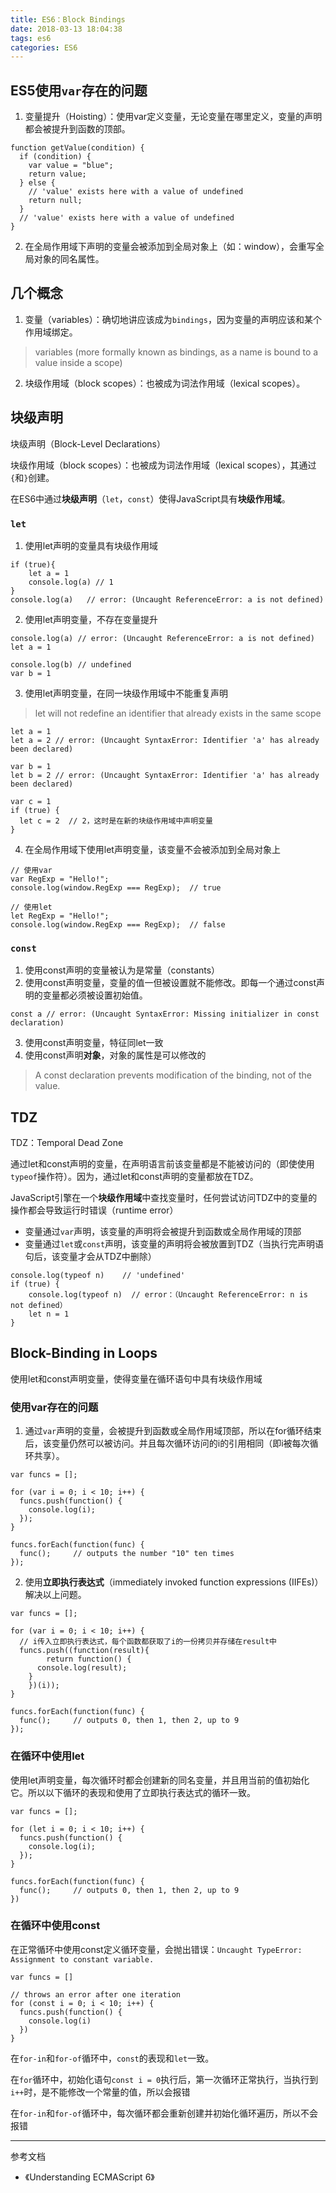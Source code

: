 ```yaml
---
title: ES6：Block Bindings
date: 2018-03-13 18:04:38
tags: es6
categories: ES6
---
```


## ES5使用`var`存在的问题
1. 变量提升（Hoisting）：使用var定义变量，无论变量在哪里定义，变量的声明都会被提升到函数的顶部。
```
function getValue(condition) {
  if (condition) {
    var value = "blue";
    return value;
  } else {
    // 'value' exists here with a value of undefined
    return null;
  }
  // 'value' exists here with a value of undefined
}
```

2. 在全局作用域下声明的变量会被添加到全局对象上（如：window），会重写全局对象的同名属性。

## 几个概念
1. 变量（variables）：确切地讲应该成为`bindings`，因为变量的声明应该和某个作用域绑定。
> variables (more formally known as bindings, as a name is bound to a value inside a scope)
2. 块级作用域（block scopes）：也被成为词法作用域（lexical scopes）。

## 块级声明
块级声明（Block-Level Declarations）

块级作用域（block scopes）：也被成为词法作用域（lexical scopes），其通过`{`和`}`创建。

在ES6中通过**块级声明**（`let`，`const`）使得JavaScript具有**块级作用域**。

### `let`
1. 使用let声明的变量具有块级作用域
```
if (true){
	let a = 1
	console.log(a) // 1
} 
console.log(a)   // error: (Uncaught ReferenceError: a is not defined)
```

2. 使用let声明变量，不存在变量提升
```
console.log(a) // error: (Uncaught ReferenceError: a is not defined)
let a = 1

console.log(b) // undefined
var b = 1
```

3. 使用let声明变量，在同一块级作用域中不能重复声明
> let will not redefine an identifier that already exists in the same scope
```
let a = 1
let a = 2 // error: (Uncaught SyntaxError: Identifier 'a' has already been declared)

var b = 1
let b = 2 // error: (Uncaught SyntaxError: Identifier 'a' has already been declared)

var c = 1
if (true) {
  let c = 2  // 2，这时是在新的块级作用域中声明变量
}
```

4. 在全局作用域下使用let声明变量，该变量不会被添加到全局对象上
```
// 使用var
var RegExp = "Hello!";
console.log(window.RegExp === RegExp);  // true

// 使用let
let RegExp = "Hello!";
console.log(window.RegExp === RegExp);  // false
```

### `const`
1. 使用const声明的变量被认为是常量（constants）
2. 使用const声明变量，变量的值一但被设置就不能修改。即每一个通过const声明的变量都必须被设置初始值。
```
const a // error: (Uncaught SyntaxError: Missing initializer in const declaration)
```
3. 使用const声明变量，特征同let一致
4. 使用const声明**对象**，对象的属性是可以修改的
> A const declaration prevents modification of the binding, not of the value.

## TDZ
TDZ：Temporal Dead Zone

通过let和const声明的变量，在声明语言前该变量都是不能被访问的（即使使用`typeof`操作符）。因为，通过let和const声明的变量都放在TDZ。

JavaScript引擎在一个**块级作用域**中查找变量时，任何尝试访问TDZ中的变量的操作都会导致运行时错误（runtime error）
  - 变量通过`var`声明，该变量的声明将会被提升到函数或全局作用域的顶部
  - 变量通过`let`或`const`声明，该变量的声明将会被放置到TDZ（当执行完声明语句后，该变量才会从TDZ中删除）

```
console.log(typeof n)    // 'undefined'
if (true) {
	console.log(typeof n)  // error：（Uncaught ReferenceError: n is not defined）
	let n = 1
}
```

## Block-Binding in Loops
使用let和const声明变量，使得变量在循环语句中具有块级作用域

### 使用var存在的问题
1. 通过`var`声明的变量，会被提升到函数或全局作用域顶部，所以在for循环结束后，该变量仍然可以被访问。并且每次循环访问的i的引用相同（即i被每次循环共享）。
```
var funcs = [];

for (var i = 0; i < 10; i++) {
  funcs.push(function() {
    console.log(i);
  });
}

funcs.forEach(function(func) {
  func();     // outputs the number "10" ten times
});
```

2. 使用**立即执行表达式**（immediately invoked function expressions (IIFEs)）解决以上问题。
```
var funcs = [];

for (var i = 0; i < 10; i++) {
  // i传入立即执行表达式，每个函数都获取了i的一份拷贝并存储在result中
  funcs.push((function(result){
		return function() {
      console.log(result);
    }
	})(i));
}

funcs.forEach(function(func) {
  func();     // outputs 0, then 1, then 2, up to 9
});
```

### 在循环中使用let
使用let声明变量，每次循环时都会创建新的同名变量，并且用当前的值初始化它。所以以下循环的表现和使用了立即执行表达式的循环一致。
```
var funcs = [];

for (let i = 0; i < 10; i++) {
  funcs.push(function() {
    console.log(i);
  });
}

funcs.forEach(function(func) {
  func();     // outputs 0, then 1, then 2, up to 9
})
```

### 在循环中使用const
在正常循环中使用const定义循环变量，会抛出错误：`Uncaught TypeError: Assignment to constant variable.`
```
var funcs = []

// throws an error after one iteration
for (const i = 0; i < 10; i++) {
  funcs.push(function() {
    console.log(i)
  })
}
```

在`for-in`和`for-of`循环中，`const`的表现和`let`一致。

在`for`循环中，初始化语句`const i = 0`执行后，第一次循环正常执行，当执行到`i++`时，是不能修改一个常量的值，所以会报错

在`for-in`和`for-of`循环中，每次循环都会重新创建并初始化循环遍历，所以不会报错

---
参考文档
* 《Understanding ECMAScript 6》